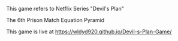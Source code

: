 This game refers to Netflix Series "Devil's Plan"

The 6th Prison Match Equation Pyramid

This game is live at https://wldyd920.github.io/Devil-s-Plan-Game/
